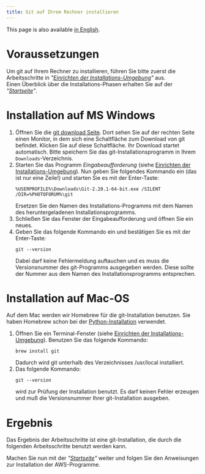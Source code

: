 ```yaml
---
title: Git auf Ihrem Rechner installieren
---
```

This page is also available [in English](../gitsetup).

# Voraussetzungen

Um git auf Ihrem Rechner zu installieren, führen Sie bitte zuerst die
Arbeitsschritte in
_"[Einrichten der Installations-Umgebung](../envsetup_de)"_ aus.   
Einen Überblick über die Installations-Phasen erhalten Sie auf der
_"[Startseite](../index_de)"_.


# Installation auf MS Windows

1. Öffnen Sie die [git download Seite](https://git-scm.com/downloads). Dort sehen Sie auf der
   rechten Seite einen Monitor, in dem sich eine Schaltfläche zum Download von git befindet.
   Klicken Sie auf diese Schaltfläche. Ihr Download startet automatisch. Bitte speichern Sie das
   git-Installationsprogramm in Ihrem `Downloads`-Verzeichnis.
2. Starten Sie das Programm _Eingabeaufforderung_ (siehe [Einrichten der Installations-Umgebung](../envsetup_de)).
   Nun geben Sie folgendes Kommando ein (das ist nur eine Zeile!) und starten Sie es mit
   der Enter-Taste:   
   ```Shell
   %USERPROFILE%\Downloads\Git-2.20.1-64-bit.exe /SILENT /DIR=%PHOTOFORUM%\git
   ```
   Ersetzen Sie den Namen des Installations-Programms mit dem Namen des heruntergeladenen
   Installationsprogramms.
3. Schließen Sie das Fenster der Eingabeaufforderung und öffnen Sie ein neues.
4. Geben Sie das folgende Kommando ein und bestätigen Sie es mit der Enter-Taste:   
   ```Shell
   git --version
   ```
   Dabei darf keine Fehlermeldung auftauchen und es muss die Versionsnummer des
   git-Programms ausgegeben werden. Diese sollte der Nummer aus dem Namen des
   Installationsprogramms entsprechen.

# Installation auf Mac-OS

Auf dem Mac werden wir Homebrew für die git-Installation benutzen. Sie haben Homebrew schon
bei der [Python-Installation](../pythonsetup_de) verwendet.

1. Öffnen Sie ein Terminal-Fenster (siehe [Einrichten der Installations-Umgebung](../envsetup_de)).
   Benutzen Sie das folgende Kommando:  
   ```Shell
   brew install git
   ```
   Dadurch wird git unterhalb des Verzeichnisses /usr/local installiert.
3. Das folgende Kommando:   
   ```Shell
   git --version
   ```
   wird zur Prüfung der Installation benutzt. Es darf keinen Fehler erzeugen und muß
   die Versionsnummer Ihrer git-Installation ausgeben.

# Ergebnis

Das Ergebnis der Arbeitsschritte ist eine git-Installation, die durch die folgenden
Arbeitsschritte benutzt werden kann.

Machen Sie nun mit der _"[Startseite](../index_de)"_ weiter und folgen Sie den Anweisungen
zur Installation der AWS-Programme.